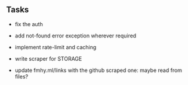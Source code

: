 ## Tasks

-   fix the auth
-   add not-found error exception wherever required

-   implement rate-limit and caching

-   write scraper for STORAGE
-   update fmhy.ml/links with the github scraped one: maybe read from files?